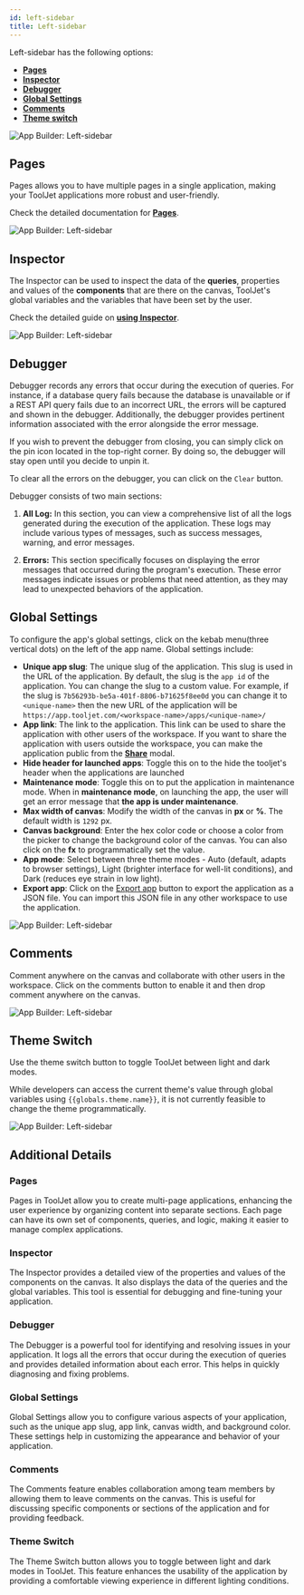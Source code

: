 ```yaml
---
id: left-sidebar
title: Left-sidebar
---
```


Left-sidebar has the following options:

- **[Pages](#pages)**
- **[Inspector](#inspector)**
- **[Debugger](#debugger)**
- **[Global Settings](#global-settings)**
- **[Comments](#comments)**
- **[Theme switch](#theme-switch)**

<div style={{textAlign: 'center'}}>

<img className="screenshot-full" src="/img/v2-beta/app-builder/leftsidebar/leftnew.png" alt="App Builder: Left-sidebar"/>

</div>

## Pages

Pages allows you to have multiple pages in a single application, making your ToolJet applications more robust and user-friendly.

Check the detailed documentation for **[Pages](/docs/tutorial/pages)**.

<div style={{textAlign: 'center'}}>

<img className="screenshot-full" src="/img/v2-beta/app-builder/leftsidebar/pagesnew.png" alt="App Builder: Left-sidebar"/>

</div>

## Inspector

The Inspector can be used to inspect the data of the **queries**, properties and values of the **components** that are there on the canvas, ToolJet's global variables and the variables that have been set by the user.

Check the detailed guide on **[using Inspector](/docs/how-to/use-inspector)**.

<div style={{textAlign: 'center'}}>

<img className="screenshot-full" src="/img/v2-beta/app-builder/leftsidebar/inspectornew.png" alt="App Builder: Left-sidebar"/>

</div>

## Debugger

Debugger records any errors that occur during the execution of queries. For instance, if a database query fails because the database is unavailable or if a REST API query fails due to an incorrect URL, the errors will be captured and shown in the debugger. Additionally, the debugger provides pertinent information associated with the error alongside the error message.

If you wish to prevent the debugger from closing, you can simply click on the pin icon located in the top-right corner. By doing so, the debugger will stay open until you decide to unpin it. 

To clear all the errors on the debugger, you can click on the `Clear` button.

Debugger consists of two main sections:

1. **All Log:** In this section, you can view a comprehensive list of all the logs generated during the execution of the application. These logs may include various types of messages, such as success messages, warning, and error messages.

2. **Errors:** This section specifically focuses on displaying the error messages that occurred during the program's execution. These error messages indicate issues or problems that need attention, as they may lead to unexpected behaviors of the application. 

## Global Settings

To configure the app's global settings, click on the kebab menu(three vertical dots) on the left of the app name. Global settings include:

- **Unique app slug**: The unique slug of the application. This slug is used in the URL of the application. By default, the slug is the `app id` of the application. You can change the slug to a custom value. For example, if the slug is `7b56293b-be5a-401f-8806-b71625f8ee0d` you can change it to `<unique-name>` then the new URL of the application will be `https://app.tooljet.com/<workspace-name>/apps/<unique-name>/`
- **App link**: The link to the application. This link can be used to share the application with other users of the workspace. If you want to share the application with users outside the workspace, you can make the application public from the **[Share](/docs/app-builder/share)** modal.
- **Hide header for launched apps**: Toggle this on to the hide the tooljet's header when the applications are launched
- **Maintenance mode**: Toggle this on to put the application in maintenance mode. When in **maintenance mode**, on launching the app, the user will get an error message that **the app is under maintenance**.
- **Max width of canvas**: Modify the width of the canvas in **px** or **%**. The default width is `1292` px.
- **Canvas background**: Enter the hex color code or choose a color from the picker to change the background color of the canvas. You can also click on the **fx** to programmatically set the value.
- **App mode**: Select between three theme modes - Auto (default, adapts to browser settings), Light (brighter interface for well-lit conditions), and Dark (reduces eye strain in low light). 
- **Export app**: Click on the [Export app](/docs/dashboard/#export-app) button to export the application as a JSON file. You can import this JSON file in any other workspace to use the application.

<div style={{textAlign: 'center'}}>

<img className="screenshot-full" src="/img/v2-beta/app-builder/leftsidebar/globalsettings-v2.png" alt="App Builder: Left-sidebar"/>

</div>

## Comments

Comment anywhere on the canvas and collaborate with other users in the workspace. Click on the comments button to enable it and then drop comment anywhere on the canvas.

<div style={{textAlign: 'center'}}>

<img className="screenshot-full" src="/img/v2-beta/app-builder/leftsidebar/commentnew.png" alt="App Builder: Left-sidebar"/>

</div>

## Theme Switch

Use the theme switch button to toggle ToolJet between light and dark modes.

While developers can access the current theme's value through global variables using `{{globals.theme.name}}`, it is not currently feasible to change the theme programmatically.

<div style={{textAlign: 'center'}}>

<img className="screenshot-full" src="/img/v2-beta/app-builder/leftsidebar/theme.png" alt="App Builder: Left-sidebar"/>

</div>

## Additional Details

### Pages

Pages in ToolJet allow you to create multi-page applications, enhancing the user experience by organizing content into separate sections. Each page can have its own set of components, queries, and logic, making it easier to manage complex applications.

### Inspector

The Inspector provides a detailed view of the properties and values of the components on the canvas. It also displays the data of the queries and the global variables. This tool is essential for debugging and fine-tuning your application.

### Debugger

The Debugger is a powerful tool for identifying and resolving issues in your application. It logs all the errors that occur during the execution of queries and provides detailed information about each error. This helps in quickly diagnosing and fixing problems.

### Global Settings

Global Settings allow you to configure various aspects of your application, such as the unique app slug, app link, canvas width, and background color. These settings help in customizing the appearance and behavior of your application.

### Comments

The Comments feature enables collaboration among team members by allowing them to leave comments on the canvas. This is useful for discussing specific components or sections of the application and for providing feedback.

### Theme Switch

The Theme Switch button allows you to toggle between light and dark modes in ToolJet. This feature enhances the usability of the application by providing a comfortable viewing experience in different lighting conditions.

